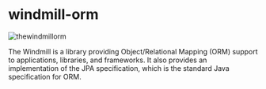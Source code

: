 # windmill-orm
![thewindmillorm](https://user-images.githubusercontent.com/18026408/84640340-73b7d400-aef1-11ea-9bf7-b65d2760028c.png)

The Windmill is a library providing Object/Relational Mapping (ORM) support to applications, libraries, and frameworks.  It also provides an implementation of the JPA specification, which is the standard Java specification for ORM.
